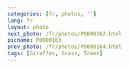```yaml
---
categories: [fr, photos, '']
lang: fr
layout: photo
next_photo: /fr/photos/P0000162.html
picname: P0000163
prev_photo: /fr/photos/P0000164.html
tags: [Giraffes, Grass, Trees]
---
```

